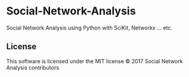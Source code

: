 # Social-Network-Analysis
Social Network Analysis using Python with SciKit, Networkx ... etc.

License
-------

This software is licensed under the MIT license
© 2017 Social Network Analysis contributors
